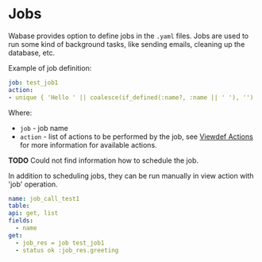 # Jobs

Wabase provides option to define jobs in the `.yaml` files. Jobs are used to run some kind of background tasks, 
like sending emails, cleaning up the database, etc.

Example of job definition:

```yaml
job: test_job1
action:
- unique { 'Hello ' || coalesce(if_defined(:name?, :name || ' '), '') || 'from test_job1!' greeting }
```

Where:

* `job` - job name
* `action` - list of actions to be performed by the job, see [Viewdef Actions](../ref/30_viewdef.md#actions) 
for more information for available actions. 

**TODO** Could not find information how to schedule the job.

In addition to scheduling jobs, they can be run manually in view action with 'job' operation.

```yaml
name: job_call_test1
table:
api: get, list
fields:
  - name
get:
  - job_res = job test_job1
  - status ok :job_res.greeting
```